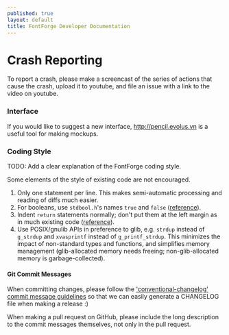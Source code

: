 ```yaml
---
published: true
layout: default
title: FontForge Developer Documentation
---
```


# Crash Reporting

To report a crash, please make a screencast of the series of actions that cause the crash, upload it to youtube, and file an issue with a link to the video on youtube.

### Interface

If you would like to suggest a new interface, http://pencil.evolus.vn is a useful tool for making mockups.

### Coding Style

TODO: Add a clear explanation of the FontForge coding style. 

Some elements of the style of existing code are not encouraged.

1. Only one statement per line. This makes semi-automatic processing and reading of diffs much easier.
2. For booleans, use `stdbool.h`'s names `true` and `false` ([reference](https://github.com/fontforge/fontforge/issues/724)).
3. Indent `return` statements normally; don't put them at the left margin as in much existing code ([reference](https://github.com/fontforge/fontforge/issues/1208)).
4. Use POSIX/gnulib APIs in preference to glib, e.g. `strdup` instead of `g_strdup` and `xvasprintf` instead of `g_printf_strdup`. This minimizes the impact of non-standard types and functions, and simplifies memory management (glib-allocated memory needs freeing; non-glib-allocated memory is garbage-collected).

#### Git Commit Messages

When committing changes, please follow the ['conventional-changelog' commit message guidelines](https://github.com/ajoslin/conventional-changelog/blob/master/CONVENTIONS.md) so that we can easily generate a CHANGELOG file when making a release :)

When making a pull request on GitHub, please include the long description to the commit messages themselves, not only in the pull request.
